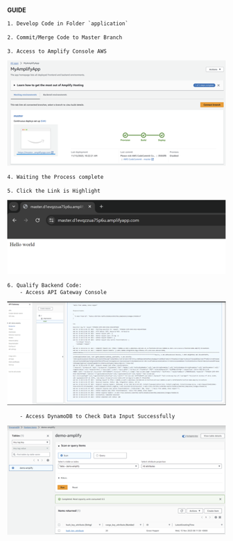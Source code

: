 **GUIDE**
    
    1. Develop Code in Folder `application`

    2. Commit/Merge Code to Master Branch

    3. Access to Amplify Console AWS
![Amplify-Console](images/amplify-console.png)
    
    4. Waiting the Process complete

    5. Click the Link is Highlight
![Application-Running](images/application-running.png)

    6. Qualify Backend Code:
        - Access API Gateway Console 
![Validate-API-Gateway](images/validate-api-gateway.png)
        
        - Access DynamoDB to Check Data Input Successfully
![Validate-Dynamodb](images/validate-dynamodb.png)
